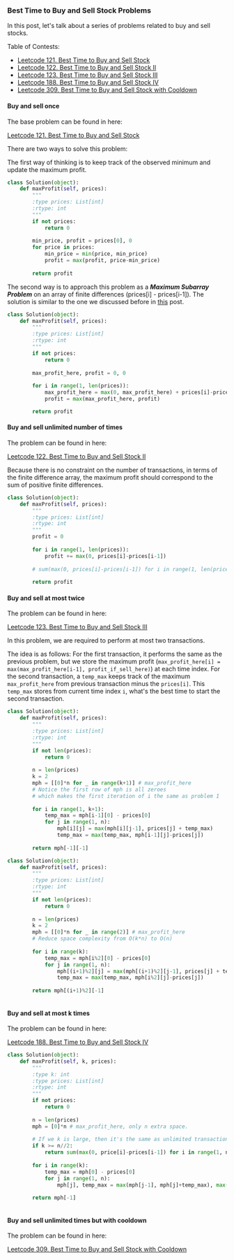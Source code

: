 ### Best Time to Buy and Sell Stock Problems

In this post, let's talk about a series of problems related to buy and sell stocks.


Table of Contests:
- [Leetcode 121. Best Time to Buy and Sell Stock](#121_btbss1)
- [Leetcode 122. Best Time to Buy and Sell Stock II](#122_btbss2)
- [Leetcode 123. Best Time to Buy and Sell Stock III](#123_btbss3)
- [Leetcode 188. Best Time to Buy and Sell Stock IV](#188_btbss4)
- [Leetcode 309. Best Time to Buy and Sell Stock with Cooldown](#309_btbss5)



#### Buy and sell once
<a name='121_btbss1'></a>

The base problem can be found in here:

[Leetcode 121. Best Time to Buy and Sell Stock](https://leetcode.com/problems/best-time-to-buy-and-sell-stock/description/)

There are two ways to solve this problem: 

The first way of thinking is to keep track of the observed minimum and update the maximum profit.

```python
class Solution(object):
    def maxProfit(self, prices):
        """
        :type prices: List[int]
        :rtype: int
        """
        if not prices:
            return 0
        
        min_price, profit = prices[0], 0
        for price in prices:
            min_price = min(price, min_price)
            profit = max(profit, price-min_price)
        
        return profit
```

The second way is to approach this problem as a ***Maximum Subarray Problem*** on an array of finite differences (prices[i] - prices[i-1]). The solution is similar to the one we discussed before in [this](https://weitongruan.github.io/coding/algorithms/continuous_sum_problems) post.

```python
class Solution(object):
    def maxProfit(self, prices):
        """
        :type prices: List[int]
        :rtype: int
        """
        if not prices:
            return 0
        
        max_profit_here, profit = 0, 0
        
        for i in range(1, len(prices)):
            max_profit_here = max(0, max_profit_here) + prices[i]-prices[i-1]
            profit = max(max_profit_here, profit)

        return profit
```

#### Buy and sell unlimited number of times
<a name='122_btbss2'></a>

The problem can be found in here:

[Leetcode 122. Best Time to Buy and Sell Stock II](https://leetcode.com/problems/best-time-to-buy-and-sell-stock-ii/description/)

Because there is no constraint on the number of transactions, in terms of the finite difference array, the maximum profit should correspond to the sum of positive finite differences.

```python
class Solution(object):
    def maxProfit(self, prices):
        """
        :type prices: List[int]
        :rtype: int
        """
        profit = 0
        
        for i in range(1, len(prices)):
            profit += max(0, prices[i]-prices[i-1])
            
        # sum(max(0, prices[i]-prices[i-1]) for i in range(1, len(prices)))
            
        return profit
```

#### Buy and sell at most twice

<a name='123_btbss3'></a>

The problem can be found in here:

[Leetcode 123. Best Time to Buy and Sell Stock III](https://leetcode.com/problems/best-time-to-buy-and-sell-stock-iii/description/)

In this problem, we are required to perform at most two transactions.

The idea is as follows: For the first transaction, it performs the same as the previous problem, but we store the maximum profit (`max_profit_here[i] = max(max_profit_here[i-1], profit_if_sell_here)`) at each time index. For the second transaction, a `temp_max` keeps track of the maximum `max_profit_here` from previous transaction minus the `prices[i]`. This `temp_max` stores from current time index `i`, what's the best time to start the second transaction. 

```python
class Solution(object):
    def maxProfit(self, prices):
        """
        :type prices: List[int]
        :rtype: int
        """
        if not len(prices):
            return 0
        
        n = len(prices)
        k = 2
        mph = [[0]*n for _ in range(k+1)] # max_profit_here
        # Notice the first row of mph is all zeroes
        # which makes the first iteration of i the same as problem 1
        
        for i in range(1, k+1):
            temp_max = mph[i-1][0] - prices[0]
            for j in range(1, n):
                mph[i][j] = max(mph[i][j-1], prices[j] + temp_max)
                temp_max = max(temp_max, mph[i-1][j]-prices[j])
                
        return mph[-1][-1]
```

```python
class Solution(object):
    def maxProfit(self, prices):
        """
        :type prices: List[int]
        :rtype: int
        """
        if not len(prices):
            return 0
        
        n = len(prices)
        k = 2
        mph = [[0]*n for _ in range(2)] # max_profit_here
        # Reduce space complexity from O(k*n) to O(n)
        
        for i in range(k):
            temp_max = mph[i%2][0] - prices[0]
            for j in range(1, n):
                mph[(i+1)%2][j] = max(mph[(i+1)%2][j-1], prices[j] + temp_max)
                temp_max = max(temp_max, mph[i%2][j]-prices[j])
                
        return mph[(i+1)%2][-1]
        
```

#### Buy and sell at most k times

<a name='188_btbss4'></a>

The problem can be found in here:

[Leetcode 188. Best Time to Buy and Sell Stock IV](https://leetcode.com/problems/best-time-to-buy-and-sell-stock-iv/description/)

```python
class Solution(object):
    def maxProfit(self, k, prices):
        """
        :type k: int
        :type prices: List[int]
        :rtype: int
        """
        if not prices:
            return 0
            
        n = len(prices)
        mph = [0]*n # max_profit_here, only n extra space.
        
        # If we k is large, then it's the same as unlimited transactions.
        if k >= n//2:
            return sum(max(0, price[i]-prices[i-1]) for i in range(1, n))
        
        for i in range(k):
            temp_max = mph[0] - prices[0]
            for j in range(1, n):
                mph[j], temp_max = max(mph[j-1], mph[j]+temp_max), max(temp_max, mph[j]-prices[j])
        
        return mph[-1]
        
```

#### Buy and sell unlimited times but with cooldown

<a name='309_btbss5'></a>

The problem can be found in here:

[Leetcode 309. Best Time to Buy and Sell Stock with Cooldown](https://leetcode.com/problems/best-time-to-buy-and-sell-stock-with-cooldown/description/)



